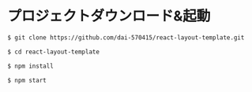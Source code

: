 # プロジェクトダウンロード&起動

```bash
$ git clone https://github.com/dai-570415/react-layout-template.git

$ cd react-layout-template

$ npm install

$ npm start
```